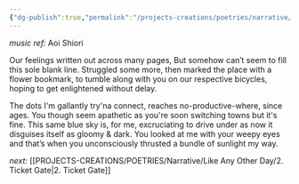 ```yaml
---
{"dg-publish":true,"permalink":"/projects-creations/poetries/narrative/like-any-other-day/1-switching-town/","created":"2025-03-04T20:56:23.409+05:30","updated":"2025-03-04T22:06:37.570+05:30"}
---
```


*music ref:* Aoi Shiori

Our feelings written out across many pages,
But somehow can’t seem to fill this sole blank line.
Struggled some more, then marked the place with a flower bookmark, 
to tumble along with you on our respective bicycles, hoping to get enlightened without delay.

The dots I'm gallantly try'na connect, reaches no-productive-where, since ages.
You though seem apathetic as you're soon switching towns but it's fine.
This same blue sky is, for me, excruciating to drive under as now it disguises itself as gloomy & dark.
You looked at me with your weepy eyes and that’s when you unconsciously thrusted a bundle of sunlight my way.


*next:* [[PROJECTS-CREATIONS/POETRIES/Narrative/Like Any Other Day/2. Ticket Gate\|2. Ticket Gate]]
